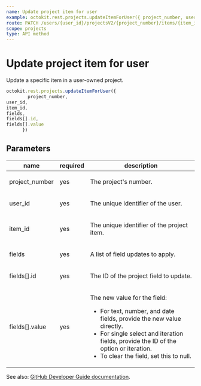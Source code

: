 ```yaml
---
name: Update project item for user
example: octokit.rest.projects.updateItemForUser({ project_number, user_id, item_id, fields, fields[].id, fields[].value })
route: PATCH /users/{user_id}/projectsV2/{project_number}/items/{item_id}
scope: projects
type: API method
---
```


# Update project item for user

Update a specific item in a user-owned project.

```js
octokit.rest.projects.updateItemForUser({
        project_number,
user_id,
item_id,
fields,
fields[].id,
fields[].value
      })
```

## Parameters

<table>
  <thead>
    <tr>
      <th>name</th>
      <th>required</th>
      <th>description</th>
    </tr>
  </thead>
  <tbody>
    <tr><td>project_number</td><td>yes</td><td>

The project's number.

</td></tr>
<tr><td>user_id</td><td>yes</td><td>

The unique identifier of the user.

</td></tr>
<tr><td>item_id</td><td>yes</td><td>

The unique identifier of the project item.

</td></tr>
<tr><td>fields</td><td>yes</td><td>

A list of field updates to apply.

</td></tr>
<tr><td>fields[].id</td><td>yes</td><td>

The ID of the project field to update.

</td></tr>
<tr><td>fields[].value</td><td>yes</td><td>

The new value for the field:

- For text, number, and date fields, provide the new value directly.
- For single select and iteration fields, provide the ID of the option or iteration.
- To clear the field, set this to null.

</td></tr>
  </tbody>
</table>

See also: [GitHub Developer Guide documentation](https://docs.github.com/rest/projects/items#update-project-item-for-user).
